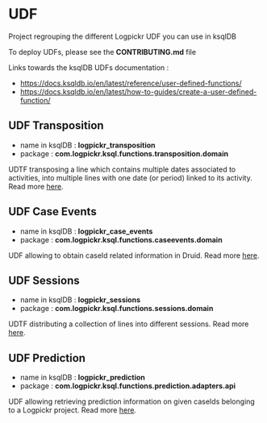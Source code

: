 # UDF

Project regrouping the different Logpickr UDF you can use in ksqlDB

To deploy UDFs, please see the **CONTRIBUTING.md** file

Links towards the ksqlDB UDFs documentation :

* https://docs.ksqldb.io/en/latest/reference/user-defined-functions/
* https://docs.ksqldb.io/en/latest/how-to-guides/create-a-user-defined-function/

## UDF Transposition

* name in ksqlDB : **logpickr_transposition**
* package : **com.logpickr.ksql.functions.transposition.domain**

UDTF transposing a line which contains multiple dates associated to activities, into multiple lines with one date (or period) linked to its activity. Read more [here](./src/main/scala/com/logpickr/ksql/functions/transposition/domain/README.md).

## UDF Case Events

* name in ksqlDB : **logpickr_case_events**
* package : **com.logpickr.ksql.functions.caseevents.domain**

UDF allowing to obtain caseId related information in Druid. Read more [here](./src/main/scala/com/logpickr/ksql/functions/caseevents/domain/README.md).

## UDF Sessions

* name in ksqlDB : **logpickr_sessions**
* package : **com.logpickr.ksql.functions.sessions.domain**

UDTF distributing a collection of lines into different sessions. Read more [here](./src/main/scala/com/logpickr/ksql/functions/sessions/domain/README.md).

## UDF Prediction

* name in ksqlDB : **logpickr_prediction**
* package : **com.logpickr.ksql.functions.prediction.adapters.api**
  
UDF allowing retrieving prediction information on given caseIds belonging to a Logpickr project. Read more [here](./src/main/scala/com/logpickr/ksql/functions/prediction/README.md).
